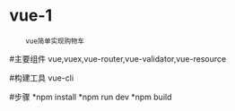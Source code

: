 # vue-1
		vue简单实现购物车

#主要组件
		vue,vuex,vue-router,vue-validator,vue-resource

#构建工具
		vue-cli

#步骤
*npm install
*npm run dev
*npm build
